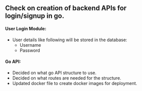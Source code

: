 ## Check on creation of backend APIs for login/signup in go.

#### User Login Module:

  - User details like following will be stored in the database:
	  - Username
	  - Password
	  
#### Go API:

  - Decided on what go API structure to use.
  - Decided on what routes are needed for the structure.
  - Updated docker file to create docker images for deployment.
